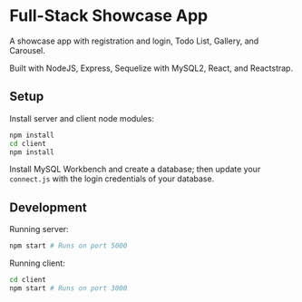 # Full-Stack Showcase App

A showcase app with registration and login, Todo List, Gallery, and Carousel.

Built with NodeJS, Express, Sequelize with MySQL2, React, and Reactstrap.

## Setup

Install server and client node modules:

```bash
npm install
cd client
npm install
```

Install MySQL Workbench and create a database; then update your `connect.js` with the login credentials of your database.

## Development

Running server:

```bash
npm start # Runs on port 5000
```

Running client:

```bash
cd client
npm start # Runs on port 3000
```
